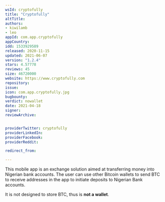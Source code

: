 ```yaml
---
wsId: cryptofully
title: "Cryptofully"
altTitle: 
authors:
- kiwilamb
- leo
appId: com.app.cryptofully
appCountry: 
idd: 1533929589
released: 2020-11-15
updated: 2021-06-07
version: "1.2.4"
stars: 4.57778
reviews: 45
size: 46720000
website: https://www.cryptofully.com
repository: 
issue: 
icon: com.app.cryptofully.jpg
bugbounty: 
verdict: nowallet
date: 2021-04-18
signer: 
reviewArchive:


providerTwitter: cryptofully
providerLinkedIn: 
providerFacebook: 
providerReddit: 

redirect_from:

---
```


This mobile app is an exchange solution aimed at transferring money into Nigerian bank accounts.
The user can use other Bitcoin wallets to send BTC to receive addresses in the
app to initiate deposits to Nigerian Bank accounts.

It is not designed to store BTC, thus is **not a wallet**.
